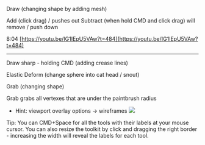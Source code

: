 Draw (changing shape by adding mesh)

Add (click drag) / pushes out
Subtract (when hold CMD and click drag) will remove / push down

8:04 [https://youtu.be/IG1IEpU5VAw?t=484](https://youtu.be/IG1IEpU5VAw?t=484)

---

Draw sharp - holding CMD (adding crease lines)

Elastic Deform (change sphere into cat head / snout)

Grab (changing shape)

Grab grabs all vertexes that are under the paintbrush radius
- Hint: viewport overlay options → wireframes
  ![](https://i.imgur.com/dDQ35g0.png)


Tip: You can CMD+Space for all the tools with their labels at your mouse cursor. You can also resize the toolkit by click and dragging the right border - increasing the width will reveal the labels for each tool.

